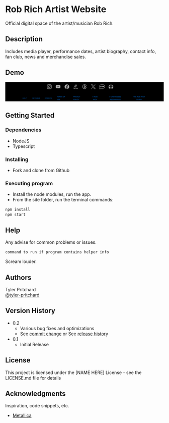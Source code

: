 # Rob Rich Artist Website

Official digital space of the artist/musician Rob Rich.

## Description

Includes media player, performance dates, artist biography, contact info, fan club, news and merchandise sales.

## Demo
![Footer](./screenShots/footer.png)

## Getting Started

### Dependencies

* NodeJS
* Typescript

### Installing

* Fork and clone from Github

### Executing program

* Install the node modules, run the app.
* From the site folder, run the terminal commands:
```
npm install
npm start
```

## Help

Any advise for common problems or issues.
```
command to run if program contains helper info
```
Scream louder.

## Authors

Tyler Pritchard  
[@tyler-pritchard](https://github.com/tyler-pritchard)

## Version History

* 0.2
    * Various bug fixes and optimizations
    * See [commit change]() or See [release history]()
* 0.1
    * Initial Release

## License

This project is licensed under the [NAME HERE] License - see the LICENSE.md file for details

## Acknowledgments

Inspiration, code snippets, etc.
* [Metallica](https://www.metallica.com)